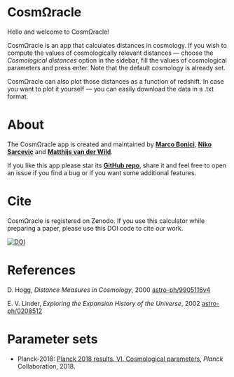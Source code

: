 # CosmΩracle

Hello and welcome to CosmΩracle!

CosmΩracle is an app that calculates distances in cosmology. 
If you wish to compute the values of cosmologically relevant distances — choose the _Cosmological distances_ option in the sidebar, fill the values of cosmological parameters and press enter. 
Note that the default cosmology is already set.

CosmΩracle can also plot those distances as a function of redshift. 
In case you want to plot it yourself — you can easily download the data in a .txt format.
    
# About

The CosmΩracle app is created and maintained by [**Marco Bonici**](https://github.com/marcobonici), [**Niko Sarcevic**](https://github.com/nikosarcevic) and [**Matthijs van der Wild**](https://github.com/lonbar).

If you like this app please star its [**GitHub repo**](https://github.com/nikosarcevic/CosmOracle/), share it and feel free to open an issue if you find a bug or if you want some additional features.


# Cite

CosmΩracle is registered on Zenodo. If you use this calculator while preparing a paper, please use this DOI code to cite our work.
    
[![DOI](https://zenodo.org/badge/DOI/10.5281/zenodo.5810814.svg)](https://doi.org/10.5281/zenodo.5810814)


# References

D. Hogg, *Distance Measures in Cosmology*, 2000 [astro-ph/9905116v4](https://arxiv.org/abs/astro-ph/9905116)

E. V. Linder, *Exploring the Expansion History of the Universe*, 2002 [astro-ph/0208512](https://arxiv.org/abs/astro-ph/0208512)

# Parameter sets

* Planck-2018: [Planck 2018 results. VI. Cosmological parameters](https://arxiv.org/abs/1807.06209), _Planck_ Collaboration, 2018.
